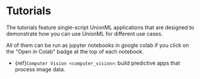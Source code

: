 # Tutorials

The tutorials feature single-script UnionML applications that are designed to
demonstrate how you can use UnionML for different use cases.

All of them can be run as jupyter notebooks in google colab if you click on the
"Open in Colab" badge at the top of each notebook.

- {ref}`Computer Vision <computer_vision>`: build predictive apps that process image data.
